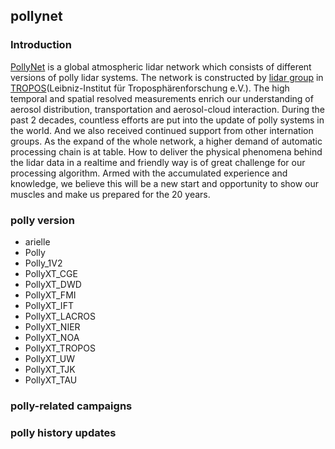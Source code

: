 ## pollynet

### Introduction

[PollyNet](http://polly.rsd.tropos.de/?p=about) is a global atmospheric lidar network which consists of different versions of polly lidar systems. The network is constructed by [lidar group](https://www.tropos.de/institut/abteilungen/fernerkundung-atmosphaerischer-prozesse-neu/) in [TROPOS](https://www.tropos.de/)(Leibniz-Institut für
Troposphärenforschung e.V.). The high temporal and spatial resolved measurements enrich our understanding of aerosol distribution, transportation and aerosol-cloud interaction. During the past 2 decades, countless efforts are put into the update of polly systems in the world. And we also received continued support from other internation groups. As the expand of the whole network, a higher demand of automatic processing chain is at table. How to deliver the physical phenomena behind the lidar data in a realtime and friendly way is of great challenge for our processing algorithm. Armed with the accumulated experience and knowledge, we believe this will be a new start and opportunity to show our muscles and make us prepared for the 20 years.

### polly version 

- arielle
- Polly
- Polly_1V2
- PollyXT_CGE
- PollyXT_DWD
- PollyXT_FMI
- PollyXT_IFT
- PollyXT_LACROS
- PollyXT_NIER
- PollyXT_NOA
- PollyXT_TROPOS
- PollyXT_UW
- PollyXT_TJK
- PollyXT_TAU

### polly-related campaigns

### polly history updates
